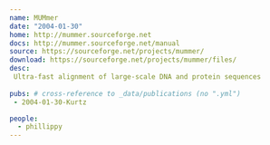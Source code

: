 ```yaml
---
name: MUMmer
date: "2004-01-30"
home: http://mummer.sourceforge.net
docs: http://mummer.sourceforge.net/manual
source: https://sourceforge.net/projects/mummer/
download: https://sourceforge.net/projects/mummer/files/
desc:
 Ultra-fast alignment of large-scale DNA and protein sequences
 
pubs: # cross-reference to _data/publications (no ".yml")
 - 2004-01-30-Kurtz

people:
  - phillippy
---
```

